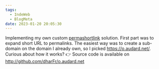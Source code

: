 ```yaml
---
tags:
  - IndeWeb
  - BlogMeta
date: 2023-01-20 20:05:30
---
```

Implementing my own custom [permashortlink](https://indieweb.org/permashortlink) solution.
First part was to expand short URL to permalinks. The easiest way was to create a sub-domain on the domain I already own, so I picked https://o.audard.net/. 
Curious about how it works? 
👉 Source code is available on http://github.com/dharFr/o.audard.net